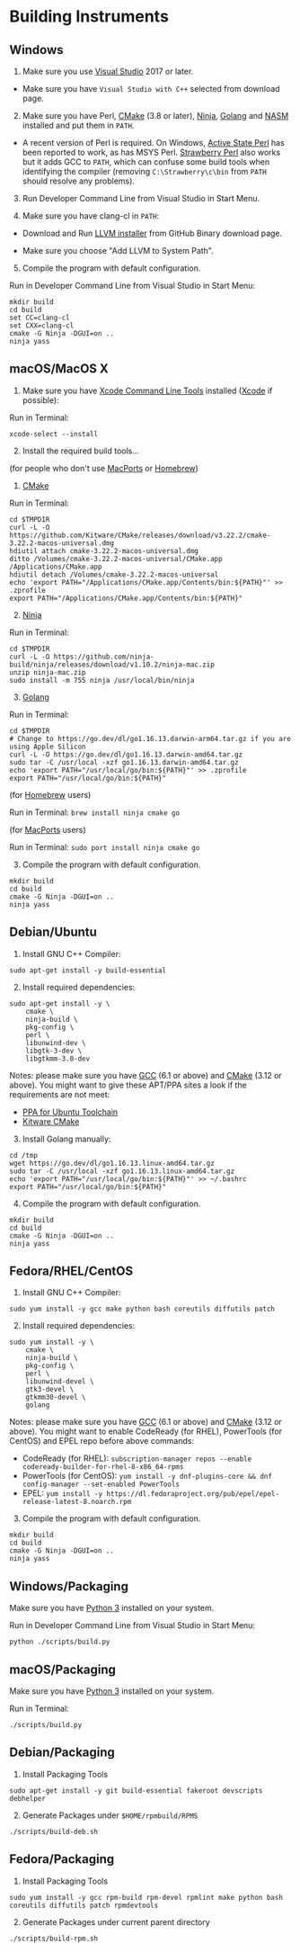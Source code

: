 # Building Instruments

## Windows

1. Make sure you use [Visual Studio][visualstudio] 2017 or later.

  * Make sure you have `Visual Studio with C++` selected from download page.

2. Make sure you have Perl, [CMake] (3.8 or later), [Ninja], [Golang] and [NASM] installed and put them in `PATH`.

  * A recent version of Perl is required.
    On Windows, [Active State Perl](http://www.activestate.com/activeperl/) has been reported to work, as has MSYS Perl.
    [Strawberry Perl](http://strawberryperl.com/) also works but it adds GCC to `PATH`,
    which can confuse some build tools when identifying the compiler
    (removing `C:\Strawberry\c\bin` from `PATH` should resolve any problems).

3. Run Developer Command Line from Visual Studio in Start Menu.

4. Make sure you have clang-cl in `PATH`:

  * Download and Run [LLVM installer][llvm-win64] from GitHub Binary download page.

  * Make sure you choose "Add LLVM to System Path".

5. Compile the program with default configuration.

Run in Developer Command Line from Visual Studio in Start Menu:
```
mkdir build
cd build
set CC=clang-cl
set CXX=clang-cl
cmake -G Ninja -DGUI=on ..
ninja yass
```

## macOS/MacOS X

1. Make sure you have [Xcode Command Line Tools][xcode-commandline] installed ([Xcode] if possible):

Run in Terminal:
```
xcode-select --install
```
2. Install the required build tools...

(for people who don't use [MacPorts] or [Homebrew])

1. [CMake]

Run in Terminal:
```
cd $TMPDIR
curl -L -O https://github.com/Kitware/CMake/releases/download/v3.22.2/cmake-3.22.2-macos-universal.dmg
hdiutil attach cmake-3.22.2-macos-universal.dmg
ditto /Volumes/cmake-3.22.2-macos-universal/CMake.app /Applications/CMake.app
hdiutil detach /Volumes/cmake-3.22.2-macos-universal
echo 'export PATH="/Applications/CMake.app/Contents/bin:${PATH}"' >> .zprofile
export PATH="/Applications/CMake.app/Contents/bin:${PATH}"
```
2. [Ninja]

Run in Terminal:
```
cd $TMPDIR
curl -L -O https://github.com/ninja-build/ninja/releases/download/v1.10.2/ninja-mac.zip
unzip ninja-mac.zip
sudo install -m 755 ninja /usr/local/bin/ninja
```
3. [Golang]

Run in Terminal:
```
cd $TMPDIR
# Change to https://go.dev/dl/go1.16.13.darwin-arm64.tar.gz if you are using Apple Silicon
curl -L -O https://go.dev/dl/go1.16.13.darwin-amd64.tar.gz
sudo tar -C /usr/local -xzf go1.16.13.darwin-amd64.tar.gz
echo 'export PATH="/usr/local/go/bin:${PATH}"' >> .zprofile
export PATH="/usr/local/go/bin:${PATH}"
```

(for [Homebrew] users)

Run in Terminal: ``brew install ninja cmake go``

(for [MacPorts] users)

Run in Terminal: ``sudo port install ninja cmake go``

3. Compile the program with default configuration.
```
mkdir build
cd build
cmake -G Ninja -DGUI=on ..
ninja yass
```


## Debian/Ubuntu
1. Install GNU C++ Compiler:
```
sudo apt-get install -y build-essential
```
2. Install required dependencies:
```
sudo apt-get install -y \
    cmake \
    ninja-build \
    pkg-config \
    perl \
    libunwind-dev \
    libgtk-3-dev \
    libgtkmm-3.0-dev
```

Notes: please make sure you have [GCC] (6.1 or above) and [CMake] (3.12 or above).
  You might want to give these APT/PPA sites a look if the requirements are not meet:

* [PPA for Ubuntu Toolchain](https://launchpad.net/~ubuntu-toolchain-r/+archive/ubuntu/test)
* [Kitware CMake](https://apt.kitware.com/)

3. Install Golang manually:
```
cd /tmp
wget https://go.dev/dl/go1.16.13.linux-amd64.tar.gz
sudo tar -C /usr/local -xzf go1.16.13.linux-amd64.tar.gz
echo 'export PATH="/usr/local/go/bin:${PATH}"' >> ~/.bashrc
export PATH="/usr/local/go/bin:${PATH}"
```
4. Compile the program with default configuration.
```
mkdir build
cd build
cmake -G Ninja -DGUI=on ..
ninja yass
```

## Fedora/RHEL/CentOS
1. Install GNU C++ Compiler:
```
sudo yum install -y gcc make python bash coreutils diffutils patch
```
2. Install required dependencies:
```
sudo yum install -y \
    cmake \
    ninja-build \
    pkg-config \
    perl \
    libunwind-devel \
    gtk3-devel \
    gtkmm30-devel \
    golang
```

Notes: please make sure you have [GCC] (6.1 or above) and [CMake] (3.12 or above).
  You might want to enable CodeReady (for RHEL), PowerTools (for CentOS) and EPEL repo before above commands:

* CodeReady (for RHEL): `subscription-manager repos --enable codeready-builder-for-rhel-8-x86_64-rpms`
* PowerTools (for CentOS): `yum install -y dnf-plugins-core && dnf config-manager --set-enabled PowerTools`
* EPEL: `yum install -y https://dl.fedoraproject.org/pub/epel/epel-release-latest-8.noarch.rpm`

3. Compile the program with default configuration.
```
mkdir build
cd build
cmake -G Ninja -DGUI=on ..
ninja yass
```


## Windows/Packaging

Make sure you have [Python 3][python-windows] installed on your system.

Run in Developer Command Line from Visual Studio in Start Menu:
```
python ./scripts/build.py
```

## macOS/Packaging

Make sure you have [Python 3][python-macos] installed on your system.

Run in Terminal:
```
./scripts/build.py
```

## Debian/Packaging

1. Install Packaging Tools
```
sudo apt-get install -y git build-essential fakeroot devscripts debhelper
```

2. Generate Packages under `$HOME/rpmbuild/RPMS`
```
./scripts/build-deb.sh
```

## Fedora/Packaging

1. Install Packaging Tools
```
sudo yum install -y gcc rpm-build rpm-devel rpmlint make python bash coreutils diffutils patch rpmdevtools
```

2. Generate Packages under current parent directory
```
./scripts/build-rpm.sh
```

[visualstudio]: https://visualstudio.microsoft.com/downloads/
[Perl]: https://www.perl.org/get.html
[CMake]: https://cmake.org/download/
[Ninja]: https://ninja-build.org/
[Golang]: https://go.dev/dl/
[GCC]: https://gcc.gnu.org/
[NASM]: https://www.nasm.us/
[xcode-commandline]: https://developer.apple.com/download/more/
[Xcode]: https://apps.apple.com/us/app/xcode/id497799835?mt=12
[vcpkg]: https://github.com/microsoft/vcpkg
[MacPorts]: https://www.macports.org/install.php
[HomeBrew]: https://docs.brew.sh/Installation
[python]: https://www.python.org/downloads/
[python-windows]: https://www.python.org/downloads/windows/
[python-macos]: https://www.python.org/downloads/macos/
[llvm-win64]: https://github.com/llvm/llvm-project/releases/download/llvmorg-13.0.1/LLVM-13.0.1-win64.exe

